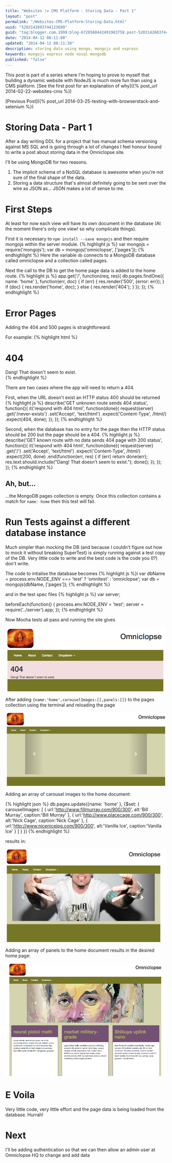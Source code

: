 ```yaml
--- 
title: "Websites != CMS Platform - Storing Data - Part 1" 
layout: "post" 
permalink: "/Websites-CMS-Platform-Storing-Data.html" 
uuid: "5203142603744123699" 
guid: "tag:blogger.com,1999:blog-6728560442491983758.post-5203142603744123699" 
date: "2014-04-12 08:11:00"
updated: "2014-04-12 08:11:30" 
description: storing data using mongo, mongojs and express
keywords: mongojs express node nosql mongodb
published: "false" 
---
```


This post is part of a series where I'm hoping to prove to myself that building a dynamic website with NodeJS is much more fun than using a CMS platform. [See the first post for an explanation of why]({% post_url 2014-02-22-websites-cms %})

[Previous Post]({% post_url 2014-03-25-testing-with-browserstack-and-selenium %})

Storing Data - Part 1
=====================
After a day writing DDL for a project that has manual schema versioning against MS SQL and is going through a lot of changes I feel honour bound to write a post about storing data in the Omniclopse site.

I'll be using MongoDB for two reasons.
    
1. The implicit schema of a NoSQL database is awesome when you're not sure of the final shape of the data.
2. Storing a data structure that's almost definitely going to be sent over the wire as JSON as... JSON makes a lot of sense to me.

First Steps
===========
At least for now each view will have its own document in the database (At the moment there's only one view! so why complicate things).

First it is necessary to `npm install --save mongojs` and then require mongojs within the server module.
{% highlight js %}
var mongojs = require('mongojs');
var db = mongojs('omniclopse', ['pages']);
{% endhighlight %}
Here the variable `db` connects to a MongoDB database called omniclopse and a collection called pages.

Next the call to the DB to get the home page data is added to the home route.
{% highlight js %}
app.get('/', function(req, res){
    db.pages.findOne({ name: 'home' }, function(err, doc) {
        if (err) {
            res.render('500', {error: err});
        } 
        if (doc) {
            res.render('home', doc);
        } else {
            res.render('404');
        }
    });
});
{% endhighlight %}

Error Pages
===========
Adding the 404 and 500 pages is straightforward. 

For example:
{% highlight html %}
<div class="container bg-danger">
	<h1>404</h1>
	<div>Dang! That doesn't seem to exist.</div>
</div>
{% endhighlight %}

There are two cases where the app will need to return a 404. 

First, when the URL doesn't exist an HTTP status 400 should be returned
{% highlight js %}
describe('GET unknown route sends 404 status', function(){
  it('respond with 404 html', function(done){
    request(server)
      .get('/never-exists')
      .set('Accept', 'text/html')
      .expect('Content-Type', /html/)
      .expect(404, done);
  });
});
{% endhighlight %}

Second, when the database has no entry for the page then the HTTP status should be 200 but the page should be a 404.
{% highlight js %}
describe('GET known route with no data sends 404 page with 200 status', function(){
  it('respond with 404 html', function(done){
    request(server)
      .get('/')
      .set('Accept', 'text/html')
      .expect('Content-Type', /html/)
      .expect(200, done)
      .end(function(err, res) {
        if (err) return done(err);
        res.text.should.include("Dang! That doesn't seem to exist.");
        done();
      });
  });
});
{% endhighlight %}

Ah, but...
----------
...the MongoDB pages collection is empty. Once this collection contains a match for `name: home` then this test will fail.

Run Tests against a different database instance
===============================================
Much simpler than mocking the DB (and because I couldn't figure out how to mock it without breaking SuperTest) is simply running against a test copy of the DB. Very little code to write and the best code is the code you (I?) don't write.

The code to intialise the database becomes
{% highlight js %}i
var dbName = process.env.NODE_ENV === 'test' ? 'omnitest' : 'omniclopse';
var db = mongojs(dbName, ['pages']);
{% endhighlight %}

and in the test spec files
{% highlight js %}
var server;

beforeEach(function() {
    process.env.NODE_ENV = 'test'; 
    server = require('../server').app;
});
{% endhighlight %}

Now Mocha tests all pass and running the site gives
<p><img src="/images/home404.png" alt="404 page" class="img-responsive img-thumbnail"/></p>

After adding `{name:'home',carouselImages:[],panels:[]}` to the pages collection using the terminal and reloading the page
<p><img src="/images/homeBare.png" alt="empty page" class="img-responsive img-thumbnail"/></p>

Adding an array of carousel images to the home document:

{% highlight json %}
db.pages.update({name: 'home' },
                {$set: {
                          carouselImages: [
                            {
                              url:'http://www.fillmurray.com/900/300',
                              alt:'Bill Murray',
                              caption:'Bill Murray'
                            },
                            {
                              url:'http://www.placecage.com/900/300',
                              alt:'Nick Cage',
                              caption:'Nick Cage'
                            },
                            {
                              url:'http://www.nicenicejpg.com/900/300',
                              alt:'Vanilla Ice',
                              caption:'Vanilla Ice'
                            }
                          ]
                        }
                })
{% endhighlight %}

results in:
<p><img src="/images/homeCarousel.png" alt="partial page" class="img-responsive img-thumbnail"/></p>

Adding an array of panels to the home document results in the desired home page:
<p><img src="/images/homeFull.png" alt="full page" class="img-responsive img-thumbnail"/></p>

E Voila
=======
Very little code, very little effort and the page data is being loaded from the database. Hurrah!

Next
====
I'll be adding authentication so that we can then allow an admin user at Omniclopse HQ to change and add data